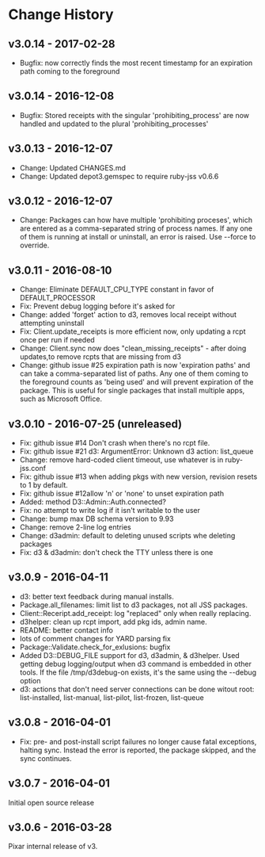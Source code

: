 # Change History

## v3.0.14 - 2017-02-28
- Bugfix: now correctly finds the most recent timestamp for an expiration path coming to the foreground

## v3.0.14 - 2016-12-08

- Bugfix: Stored receipts with the singular 'prohibiting_process' are now handled and updated to the plural 'prohibiting_processes'

## v3.0.13 - 2016-12-07

- Change: Updated CHANGES.md
- Change: Updated depot3.gemspec to require ruby-jss v0.6.6

## v3.0.12 - 2016-12-07

- Change: Packages can how have multiple 'prohibiting proceses', which are entered as a comma-separated string of process names. If any one of them is running at install or uninstall, an error is raised. Use --force to override.


## v3.0.11 - 2016-08-10

- Change: Eliminate DEFAULT_CPU_TYPE constant in favor of DEFAULT_PROCESSOR
- Fix: Prevent debug logging before it's asked for
- Change: added 'forget' action to d3, removes local receipt without attempting uninstall
- Fix: Client.update_receipts is more efficient now, only updating a rcpt once per run if needed
- Change: Client.sync now does "clean_missing_receipts" - after doing updates,to remove rcpts that are missing from d3
- Change: github issue #25 expiration path is now 'expiration paths' and can take a comma-separated list of paths. Any one of them coming to the foreground counts as 'being used' and will prevent expiration of the package. This is useful for single packages that install multiple apps, such as Microsoft Office.

## v3.0.10 - 2016-07-25 (unreleased)

- Fix: github issue #14 Don't crash when there's no rcpt file.
- Fix: github issue #21 d3: ArgumentError: Unknown d3 action: list_queue
- Change: remove hard-coded client timeout, use whatever is in ruby-jss.conf
- Fix: github issue #13 when adding pkgs with new version, revision resets to 1 by default.
- Fix: github issue #12allow 'n' or 'none' to unset expiration path
- Added: method D3::Admin::Auth.connected?
- Fix: no attempt to write log if it isn't writable to the user
- Change: bump max DB schema version to 9.93
- Change: remove 2-line log entries
- Change: d3admin: default to deleting unused scripts whe deleting packages
- Fix: d3 & d3admin: don't check the TTY unless there is one

## v3.0.9 - 2016-04-11

- d3: better text feedback during manual installs.
- Package.all_filenames: limit list to d3 packages, not all JSS packages.
- Client::Receript.add\_receipt: log "replaced" only when really replacing.
- d3helper: clean up rcpt import, add pkg ids, admin name.
- README: better contact info
- lots of comment changes for YARD parsing fix
- Package::Validate.check\_for\_exlusions: bugfix
- Added D3::DEBUG_FILE support for d3, d3admin, & d3helper. Used getting debug logging/output when d3 command is embedded in other tools. If the file /tmp/d3debug-on exists, it's the same using the --debug option
- d3: actions that don't need server connections can be done witout root: list-installed, list-manual, list-pilot, list-frozen, list-queue

## v3.0.8 - 2016-04-01

- Fix: pre- and post-install script failures no longer cause fatal exceptions, halting sync. Instead the error is reported, the package skipped, and the sync continues.

## v3.0.7 - 2016-04-01

Initial open source release

## v3.0.6 - 2016-03-28

Pixar internal release of v3.
